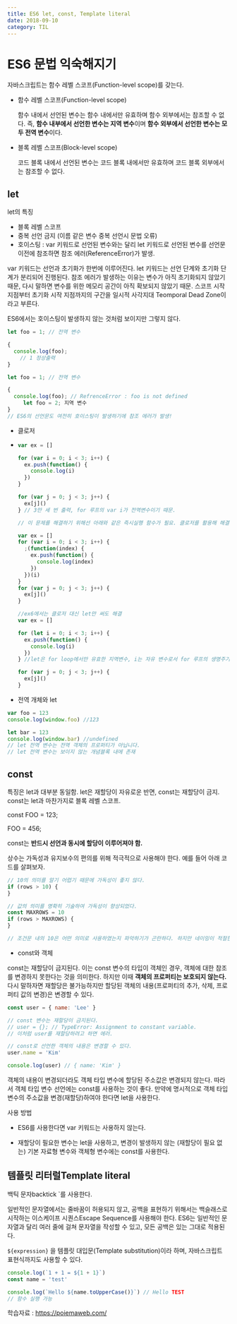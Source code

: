 ```yaml
---
title: ES6 let, const, Template literal
date: 2018-09-10
category: TIL
---
```


# ES6 문법 익숙해지기

자바스크립트는 함수 레벨 스코프(Function-level scope)를 갖는다.

- 함수 레벨 스코프(Function-level scope)

  함수 내에서 선언된 변수는 함수 내에서만 유효하며 함수 외부에서는 참조할 수 없다. 즉, **함수 내부에서 선언한 변수는 지역 변수**이며 **함수 외부에서 선언한 변수는 모두 전역 변수**이다.

- 블록 레벨 스코프(Block-level scope)

  코드 블록 내에서 선언된 변수는 코드 블록 내에서만 유효하며 코드 블록 외부에서는 참조할 수 없다.

## let

let의 특징

- 블록 레벨 스코프
- 중복 선언 금지 (이름 같은 변수 중복 선언시 문법 오류)
- 호이스팅 : var 키워드로 선언된 변수와는 달리 let 키워드로 선언된 변수를 선언문 이전에 참조하면 참조 에러(ReferenceError)가 발생.

var 키워드는 선언과 초기화가 한번에 이루어진다. let 키워드는 선언 단계와 초기화 단계가 분리되어 진행된다. 참조 에러가 발생하는 이유는 변수가 아직 초기화되지 않았기 때문, 다시 말하면 변수를 위한 메모리 공간이 아직 확보되지 않았기 때문. 스코프 시작 지점부터 초기화 시작 지점까지의 구간을 일시적 사각지대 Teomporal Dead Zone이라고 부른다.

ES6에서는 호이스팅이 발생하지 않는 것처럼 보이지만 그렇지 않다.

```javascript
let foo = 1; // 전역 변수

{
  console.log(foo);
    // 1 정상출력
}

let foo = 1; // 전역 변수

{
  console.log(foo); // RefrenceError : foo is not defined
     let foo = 2; 지역 변수
}
// ES6의 선언문도 여전히 호이스팅이 발생하기에 참조 에러가 발생!

```

- 클로저

- ```javascript
  var ex = []

  for (var i = 0; i < 3; i++) {
    ex.push(function() {
      console.log(i)
    })
  }

  for (var j = 0; j < 3; j++) {
    ex[j]()
  } // 3만 세 번 출력, for 루프의 var i가 전역변수이기 때문.

  // 이 문제를 해결하기 위해선 아래와 같은 즉시실행 함수가 필요. 클로저를 활용해 해결.

  var ex = []
  for (var i = 0; i < 3; i++) {
    ;(function(index) {
      ex.push(function() {
        console.log(index)
      })
    })(i)
  }
  for (var j = 0; j < 3; j++) {
    ex[j]()
  }

  //ex6에서는 클로저 대신 let만 써도 해결
  var ex = []

  for (let i = 0; i < 3; i++) {
    ex.push(function() {
      console.log(i)
    })
  } //let은 for loop에서만 유효한 지역변수, i는 자유 변수로서 for 루프의 생명주기가 종료되어도 변수 i를 참조하는 함수가 존재하는 한 계속 유지.

  for (var j = 0; j < 3; j++) {
    ex[j]()
  }
  ```

- 전역 개체와 let

```javascript
var foo = 123
console.log(window.foo) //123

let bar = 123
console.log(window.bar) //undefined
// let 전역 변수는 전역 객체의 프로퍼티가 아닙니다.
// let 전역 변수는 보이지 않는 개념블록 내에 존재
```

## const

특징은 let과 대부분 동일함. let은 재할당이 자유로운 반면, const는 재할당이 금지. const는 let과 마찬가지로 블록 레벨 스코프.

const FOO = 123;

FOO = 456;

const는 **반드시 선언과 동시에 할당이 이루어져야 함.**

상수는 가독성과 유지보수의 편의를 위해 적극적으로 사용해야 한다. 예를 들어 아래 코드를 살펴보자.

```javascript
// 10의 의미를 알기 어렵기 때문에 가독성이 좋지 않다.
if (rows > 10) {
}

// 값의 의미를 명확히 기술하여 가독성이 향상되었다.
const MAXROWS = 10
if (rows > MAXROWS) {
}

// 조건문 내의 10은 어떤 의미로 사용하였는지 파악하기가 곤란하다. 하지만 네이밍이 적절한 상수로 선언하면 가독성과 유지보수성이 대폭 향상된다.
```

- const와 객체

const는 재할당이 금지된다. 이는 const 변수의 타입이 객체인 경우, 객체에 대한 참조를 변경하지 못한다는 것을 의미한다. 하지만 이때 **객체의 프로퍼티는 보호되지 않는다.** 다시 말하자면 재할당은 불가능하지만 할당된 객체의 내용(프로퍼티의 추가, 삭제, 프로퍼티 값의 변경)은 변경할 수 있다.

```javascript
const user = { name: 'Lee' }

// const 변수는 재할당이 금지된다.
// user = {}; // TypeError: Assignment to constant variable.
// 이처럼 user를 재할당하려고 하면 에러.

// const로 선언한 객체의 내용은 변경할 수 있다.
user.name = 'Kim'

console.log(user) // { name: 'Kim' }
```

객체의 내용이 변경되더라도 객체 타입 변수에 할당된 주소값은 변경되지 않는다. 따라서 객체 타입 변수 선언에는 const를 사용하는 것이 좋다. 만약에 명시적으로 객체 타입 변수의 주소값을 변경(재할당)하여야 한다면 let을 사용한다.

사용 방법

- ES6를 사용한다면 var 키워드는 사용하지 않는다.

- 재할당이 필요한 변수는 let을 사용하고, 변경이 발생하지 않는 (재할당이 필요 없는) 기본 자료형 변수와 객체형 변수에는 const를 사용한다.

## 템플릿 리터럴Template literal

백틱 문자backtick `를 사용한다.

일반적인 문자열에서는 줄바꿈이 허용되지 않고, 공백을 표현하기 위해서는 백슬래스로 시작하는 이스케이프 시퀀스Escape Sequence를 사용해야 한다. ES6는 일반적인 문자열과 달리 여러 줄에 걸쳐 문자열을 작성할 수 있고, 모든 공백은 있는 그대로 적용된다.

`${expression}` 을 템플릿 대입문(Template substitution)이라 하며, 자바스크립트 표현식까지도 사용할 수 있다.

```javascript
console.log(`1 + 1 = ${1 + 1}`)
const name = 'test'

console.log(`Hello ${name.toUpperCase()}`) // Hello TEST
// 함수 실행 가능
```

학습자료 : https://poiemaweb.com/
